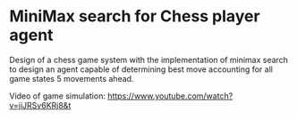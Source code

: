 # MiniMax search for Chess player agent
Design of a chess game system with the implementation of minimax search to design an agent capable of determining best move accounting for all game states 5 movements ahead.

Video of game simulation: https://www.youtube.com/watch?v=jiJRSv6KRj8&t

